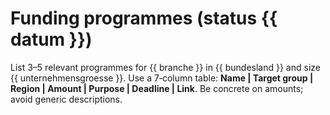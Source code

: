 # Funding programmes (status {{ datum }})
List 3–5 relevant programmes for {{ branche }} in {{ bundesland }} and size {{ unternehmensgroesse }}.
Use a 7‑column table: **Name | Target group | Region | Amount | Purpose | Deadline | Link**.
Be concrete on amounts; avoid generic descriptions.

